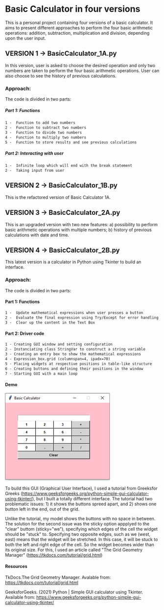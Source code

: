 # Basic Calculator in four versions 

This is a personal project containing four versions of a basic calculator. It aims to present different approaches to perform the four basic arithmetic operations: addition, subtraction, multiplication and division, depending upon the user input.  


## VERSION 1 -> BasicCalculator_1A.py

In this version, user is asked to choose the desired operation and only two numbers are taken to perform the four basic arithmetic operations. User can also choose to see the history of previous calculations.

### Approach:

The code is divided in two parts: 

#####   Part 1: Functions
    1 -  Function to add two numbers
    2 -  Function to subtract two numbers
    3 -  Function to divide two numbers
    4 -  Function to multiply two numbers
    5 -  Function to store results and see previous calculations

 #####   Part 2: Interacting with user
    1 -  Infinite loop which will end with the break statement
    2 -  Taking input from user 

## VERSION 2 -> BasicCalculator_1B.py 

This is the refactored version of Basic Calculator 1A.   

## VERSION 3 -> BasicCalculator_2A.py 

This is an upgraded version with two new features: a) possibility to perform basic arithmetic operations with multiple numbers; b) history of previous calculations with date and time.
  
## VERSION 4 -> BasicCalculator_2B.py

This latest version is a calculator in Python using Tkinter to build an interface.  
 
### Approach:

The code is divided in two parts:

####   Part 1: Functions
    1 -  Update mathematical expressions when user presses a button
    2 -  Evaluate the final expression using Try/Except for error handling
    3 -  Clear up the content in the Text Box


####   Part 2: Driver code 
    1 - Creating GUI window and setting configuration
    2 - Instanciating class StringVar to construct a string variable
    3 - Creating an entry box to show the mathematical expressions
    4 - Expression_box.grid (columnspan=4, ipadx=70)
    5 - Placing widgets at respective positions in table-like structure
    6 - Creating buttons and defining their positions in the window
    7 - Starting GUI with a main loop


#### Demo

![print](BasicCalculator.PNG)

To build this GUI (Graphical User Interface), I used a tutorial from Greeksfor Greeks (https://www.geeksforgeeks.org/python-simple-gui-calculator-using-tkinter/), but I built a totally different interface. The tutorial had two problematic issues: 1) it shows the buttons spreed apart, and 2) shows one button left in the end, out of the grid.  

Unlike the tutorial, my model shows the buttons with no space in between. The solution for the second issue was the sticky option appplyed to the "clear" buttom (sticky="we"), specifying which edges of the cell the widget should be "stuck" to. Specifying two opposite edges, such as we (west, east) means that the widget will be stretched. In this case, it will be stuck to both the left and right edge of the cell. So the widget becomes wider than its original size. For this, I used an article called "The Grid Geometry Manager" (https://tkdocs.com/tutorial/grid.html) 

 

#### Resources

TkDocs.The Grid Geometry Manager. Avalable from: https://tkdocs.com/tutorial/grid.html

GeeksforGeeks. (2021) Python | Simple GUI calculator using Tkinter. Available from: https://www.geeksforgeeks.org/python-simple-gui-calculator-using-tkinter/
